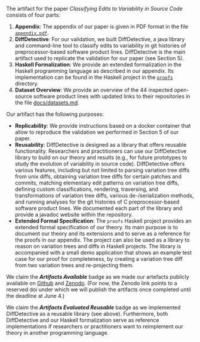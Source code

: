 The artifact for the paper _Classifying Edits to Variability in Source Code_ consists of four parts:

1. **Appendix**: The appendix of our paper is given in PDF format in the file [`appendix.pdf`][ddappendix].
2. **DiffDetective**: For our validation, we built DiffDetective, a java library and command-line tool to classify edits to variability in git histories of preprocessor-based software product lines. DiffDetective is the main artifact used to replicate the validation for our paper (see Section 5).
3. **Haskell Formalization**: We provide an extended formalization in the Haskell programming language as described in our appendix. Its implementation can be found in the Haskell project in the [`proofs`][ddproofs] directory.
4. **Dataset Overview**: We provide an overview of the 44 inspected open-source software product lines with updated links to their repositories in the file [docs/datasets.md](docs/datasets.md).

Our artifact has the following purposes:

- **Replicability**: We provide instructions based on a docker container that allow to reproduce the validation we performed in Section 5 of our paper.
- **Reusability**: DiffDetective is designed as a library that offers reusable functionality.
Researchers and practitioners can use our DiffDetective library to build on our theory and results (e.g., for future prototypes to study the evolution of variability in source code).
DiffDetective offers various features, including but not limited to parsing variation tree diffs from unix diffs, obtaining variation tree diffs for certain patches and commits, matching elementary edit patterns on variation tree diffs, defining custom classifications, rendering, traversing, and transformations of variation tree diffs, various de-/serialization methods, and running analyses for the git histories of C preprocessor-based software product lines. We documented each part of the library and provide a javadoc website within the repository.
- **Extended Formal Specification**: The `proofs` Haskell project provides an extended formal specification of our theory.
Its main purpose is to document our theory and its extensions and to serve as a reference for the proofs in our appendix.
The project can also be used as a library to reason on variation trees and diffs in Haskell projects.
The library is accompanied with a small demo application that shows an example test case for our proof for completeness, by creating a variation tree diff from two variation trees and re-projecting them.

We claim the **_Artifacts Available_** badge as we made our artefacts publicly available on [Github][ddgithub] and [Zenodo][ddzenodo]. (For now, the Zenodo link points to a reserved doi under which we will publish the artifacts once completed until the deadline at June 4.)

We claim the **_Artifacts Evaluated Reusable_** badge as we implemented DiffDetective as a reusable library (see above).
Furthermore, both DiffDetective and our Haskell formalization serve as reference implementations if researchers or practitioners want to reimplement our theory in another programming language.

[ddgithub]: UNDEFINED
[ddzenodo]: UNDEFINED
[ddappendix]: UNDEFINED
[ddproofs]: UNDEFINED
